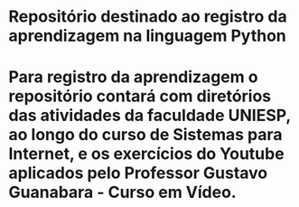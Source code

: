 # Repositório destinado ao registro da aprendizagem na linguagem Python
# Para registro da aprendizagem o repositório contará com diretórios das atividades da faculdade UNIESP, ao longo do curso de Sistemas para Internet, e os exercícios do Youtube aplicados pelo Professor Gustavo Guanabara - Curso em Vídeo.
